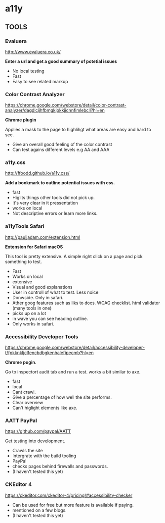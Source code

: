 # a11y 

## TOOLS


### Evaluera
http://www.evaluera.co.uk/ 

**Enter a url and get a good summary of potetial issues** 

- No local testing
- Fast
- Easy to see related markup



### Color Contrast Analyzer
https://chrome.google.com/webstore/detail/color-contrast-analyzer/dagdlcijhfbmgkjokkjicnnfimlebcll?hl=en

**Chrome plugin**

Applies a mask to the page to highlihgt what areas are easy and hard to see. 

- Give an overall good feeling of the color contrast
- Can test agains different levels e.g AA and AAA


### a11y.css

http://ffoodd.github.io/a11y.css/

**Add a bookmark to outline potential issues with css.** 

- fast
- Higlits things other tools did not pick up. 
- It's very clear in it pressentation
- works on local 
- Not descriptive errors or learn more links. 


### a11yTools Safari

http://pauljadam.com/extension.html

**Extension for Safari macOS**

This tool is pretty extensive. A simple right click on a page and pick something to test.

- Fast
- Works on local
- extensive 
- Visual and good explanations
- User in controll of what to test. Less noice
- Donwside. Only in safari. 
- Ather goog features such as liks to docs. WCAG checklist. html validator (many tools in one)
- picks up on a lot
- in wave you can see heading outline. 
- Only works in safari. 


### Accessibility Developer Tools

https://chrome.google.com/webstore/detail/accessibility-developer-t/fpkknkljclfencbdbgkenhalefipecmb?hl=en

**Chrome pugin.**

Go to inspectort audit tab and run a test. works a bit similar to axe.

- fast
- local
- Cant crawl. 
- Give a percentage of how well the site performs. 
- Clear overview
- Can't higlight elements like axe. 


### AATT PayPal

https://github.com/paypal/AATT

Get testing into development. 

- Crawls the site
- Intergrate with the build tooling
- PayPal
- checks pages behind firewalls and passwords. 
- (I haven't tested this yet)


### CKEditor 4

https://ckeditor.com/ckeditor-4/pricing/#accessibility-checker

- Can be used for free but more feature is available if paying. 
- mentioned on a few blogs. 
- (I haven't tested this yet)